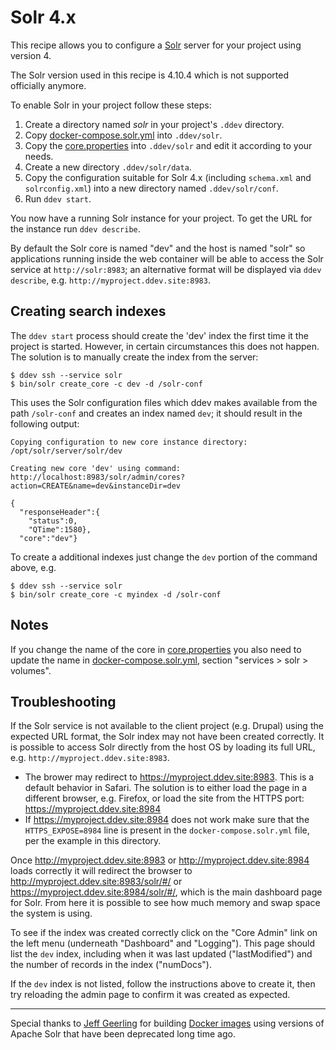 # Solr 4.x

This recipe allows you to configure a [Solr](https://lucene.apache.org/solr/) server for your project using version 4.

The Solr version used in this recipe is 4.10.4 which is not supported officially anymore.

To enable Solr in your project follow these steps:

1. Create a directory named _solr_ in your project's `.ddev` directory.
1. Copy [docker-compose.solr.yml](docker-compose.solr.yml) into `.ddev/solr`.
1. Copy the [core.properties](core.properties) into `.ddev/solr` and edit it according to your needs.
1. Create a new directory `.ddev/solr/data`.
1. Copy the configuration suitable for Solr 4.x (including `schema.xml` and `solrconfig.xml`) into a new directory named `.ddev/solr/conf`.
1. Run `ddev start`.

You now have a running Solr instance for your project. To get the URL for the instance run `ddev describe`.

By default the Solr core is named "dev" and the host is named "solr" so applications running inside the web container will be able to access the Solr service at `http://solr:8983`; an alternative format will be displayed via `ddev describe`, e.g. `http://myproject.ddev.site:8983`.

## Creating search indexes

The `ddev start` process should create the 'dev' index the first time it the
project is started. However, in certain circumstances this does not happen.
The solution is to manually create the index from the server:

    $ ddev ssh --service solr
    $ bin/solr create_core -c dev -d /solr-conf

This uses the Solr configuration files which ddev makes available from the path `/solr-conf` and creates an index named `dev`; it should result in the following output:

    Copying configuration to new core instance directory:
    /opt/solr/server/solr/dev
    
    Creating new core 'dev' using command:
    http://localhost:8983/solr/admin/cores?action=CREATE&name=dev&instanceDir=dev
    
    {
      "responseHeader":{
        "status":0,
        "QTime":1580},
      "core":"dev"}

To create a additional indexes just change the `dev` portion of the command
above, e.g.

    $ ddev ssh --service solr
    $ bin/solr create_core -c myindex -d /solr-conf

## Notes

If you change the name of the core in [core.properties](core.properties) you also need to update the name in [docker-compose.solr.yml](docker-compose.solr.yml), section "services > solr > volumes".

## Troubleshooting

If the Solr service is not available to the client project (e.g. Drupal) using
the expected URL format, the Solr index may not have been created correctly. It
is possible to access Solr directly from the host OS by loading its full URL,
e.g. `http://myproject.ddev.site:8983`.

* The brower may redirect to https://myproject.ddev.site:8983. This is a
  default behavior in Safari. The solution is to either load the page in a
  different browser, e.g. Firefox, or load the site from the HTTPS port:
  https://myproject.ddev.site:8984
* If https://myproject.ddev.site:8984 does not work make sure that the
  `HTTPS_EXPOSE=8984` line is present in the `docker-compose.solr.yml` file,
  per the example in this directory.

Once http://myproject.ddev.site:8983 or http://myproject.ddev.site:8984 loads
correctly it will redirect the browser to
http://myproject.ddev.site:8983/solr/#/ or
https://myproject.ddev.site:8984/solr/#/, which is the main dashboard page for
Solr. From here it is possible to see how much memory and swap space the system
is using.
 
To see if the index was created correctly click on the "Core Admin" link on the
left menu (underneath "Dashboard" and "Logging"). This page should list the
`dev` index, including when it was last updated ("lastModified") and the number
of records in the index ("numDocs").

If the `dev` index is not listed, follow the instructions above to create it,
then try reloading the admin page to confirm it was created as expected.

--- 

Special thanks to [Jeff Geerling](https://www.jeffgeerling.com/) for building [Docker images](https://hub.docker.com/r/geerlingguy/solr) using versions of Apache Solr that have been deprecated long time ago.
